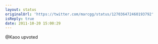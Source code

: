 ```yaml
---
layout: status
originalUrl: 'https://twitter.com/marcgg/status/127036472460193792'
isReply: true
date: 2011-10-20 15:00:29
---
```


@Kaoo upvoted
